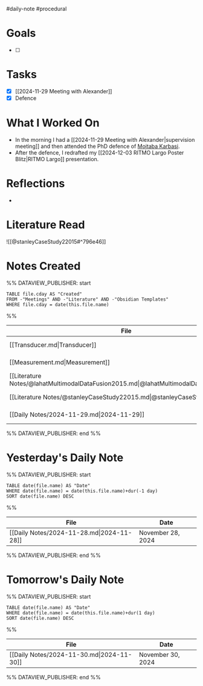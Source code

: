 #daily-note #procedural 

# Goals

- [ ] 

# Tasks

- [x] [[2024-11-29 Meeting with Alexander]]
- [x] Defence

# What I Worked On

- In the morning I had a [[2024-11-29 Meeting with Alexander|supervision meeting]] and then attended the PhD defence of [Mojtaba Karbasi](https://www.uio.no/ritmo/english/news-and-events/events/disputations/2024/karbasi/index.html).
- After the defence, I redrafted my [[2024-12-03 RITMO Largo Poster Blitz|RITMO Largo]] presentation.

# Reflections

- 

# Literature Read

![[@stanleyCaseStudy22015#^796e46]] 

# Notes Created


%% DATAVIEW_PUBLISHER: start
```dataview
TABLE file.cday AS "Created"
FROM -"Meetings" AND -"Literature" AND -"Obsidian Templates"
WHERE file.cday = date(this.file.name)
```
%%

| File                                                                                   | Created           |
| -------------------------------------------------------------------------------------- | ----------------- |
| [[Transducer.md\|Transducer]]                                                          | November 29, 2024 |
| [[Measurement.md\|Measurement]]                                                        | November 29, 2024 |
| [[Literature Notes/@lahatMultimodalDataFusion2015.md\|@lahatMultimodalDataFusion2015]] | November 29, 2024 |
| [[Literature Notes/@stanleyCaseStudy22015.md\|@stanleyCaseStudy22015]]                 | November 29, 2024 |
| [[Daily Notes/2024-11-29.md\|2024-11-29]]                                              | November 29, 2024 |

%% DATAVIEW_PUBLISHER: end %%

# Yesterday's Daily Note

%% DATAVIEW_PUBLISHER: start
```dataview
TABLE date(file.name) AS "Date"
WHERE date(file.name) = date(this.file.name)+dur(-1 day)
SORT date(file.name) DESC
```
%%

| File                                      | Date              |
| ----------------------------------------- | ----------------- |
| [[Daily Notes/2024-11-28.md\|2024-11-28]] | November 28, 2024 |

%% DATAVIEW_PUBLISHER: end %%
# Tomorrow's Daily Note

%% DATAVIEW_PUBLISHER: start
```dataview
TABLE date(file.name) AS "Date"
WHERE date(file.name) = date(this.file.name)+dur(1 day)
SORT date(file.name) DESC
```
%%

| File                                      | Date              |
| ----------------------------------------- | ----------------- |
| [[Daily Notes/2024-11-30.md\|2024-11-30]] | November 30, 2024 |

%% DATAVIEW_PUBLISHER: end %%


